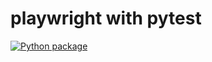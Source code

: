 # playwright with pytest
[![Python package](https://github.com/Ksingh22/playwright/actions/workflows/pytest-github-actions.yml/badge.svg)](https://github.com/Ksingh22/playwright/actions/workflows/pytest-github-actions.yml)

